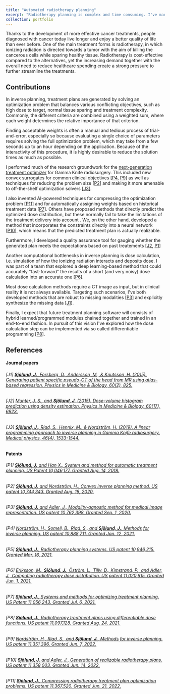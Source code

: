 ```yaml
---
title: "Automated radiotherapy planning"
excerpt: "Radiotherapy planning is complex and time consuming. I've made dozens of inventions, primarily based on machine learning and optimization, that can guide or automate parts of the radiotherapy workflow.<br><br><img src='/images/sectors.jpg'>"
collection: portfolio
---
```


Thanks to the development of more effective cancer treatments, people diagnosed with cancer today live longer and enjoy a better quality of life than ever before. One of the main treatment forms is radiotherapy, in which ionizing radiation is directed towards a tumor with the aim of killing the cancerous cells while sparing healthy tissue. Radiotherapy is cost-effective compared to the alternatives, yet the increasing demand together with the overall need to reduce healthcare spending create a strong pressure to further streamline the treatments. 

## Contributions

In inverse planning, treatment plans are generated by solving an optimization problem that balances various conflicting objectives, such as high dose to target, normal tissue sparing and treatment complexity. Commonly, the different criteria are combined using a weighted sum, where each weight determines the relative importance of that criterion. 

Finding acceptable weights is often a manual and tedious process of trial-and-error, especially so because evaluating a single choice of parameters requires solving the full optimization problem, which may take from a few seconds up to an hour depending on the application. Because of the interactivity of this procedure, it is highly desirable to reduce the solution times as much as possible. 

I performed much of the research groundwork for the [next-generation treatment optimizer](https://www.elekta.com/products/stereotactic-radiosurgery/leksell-gamma-knife-lightning/) for Gamma Knife radiosurgery. This included new convex surrogates for common clinical objectives \[[P4](#patents), [P9](#patents)\] as well as techniques for reducing the problem size \[[P2](#patents)\] and making it more amenable to off-the-shelf optimization solvers [\[J3\]](#journal-papers).

I also invented AI-powered techniques for compressing the optimization problem \[[P11](#patents)\] and for automatically assigning weights based on historical treatment data \[[P7](#patents)\]. Others have proposed methods that directly predict the optimized dose distribution, but these normally fail to take the limitations of the treatment delivery into account . We, on the other hand, developed a method that incorporates the constraints directly into a neural network \[[P10](#patents)\], which means that the predicted treatment plan is actually realizable. 

Furthermore, I developed a quality assurance tool for gauging whether the generated plan meets the expectations based on past treatements \[[J2](#journal-papers), [P1](#patents)\]

Another computational bottlenecks in inverse planning is dose calculation, i.e. simulation of how the ionizing radiation interacts and deposits dose. I was part of a team that explored a deep learning-based method that could accurately "fast-forward" the results of a short (and very noisy) dose calculation into an accurate one \[[P6](#patents)\].

Most dose calculation methods require a CT image as input, but in clinical reality it is not always available. Targeting such scenarios, I've both developed methods that are robust to missing modalities \[[P3](#patents)\] and explicitly synthesize the missing data \[[J1](#journal-papers)\].

Finally, I expect that future treatment planning software will consists of hybrid learned/programmed modules chained together and trained in an end-to-end fashion. In pursuit of this vision I've explored how the dose calculation step can be implemented via so called differentiable programming \[[P8](#patents)\].




## References

#### Journal papers
###### \[J1\]  [<SPAN STYLE="font-weight:normal">**Sjölund, J.**, Forsberg, D., Andersson, M., & Knutsson, H. (2015). Generating patient specific pseudo-CT of the head from MR using atlas-based regression. Physics in Medicine & Biology, 60(2), 825.</SPAN>](https://doi.org/10.1088/0031-9155/60/2/825)

###### \[J2\] [<SPAN STYLE="font-weight:normal">Munter, J. S., and **Sjölund, J.** (2015). Dose-volume histogram prediction using density estimation. Physics in Medicine & Biology, 60(17), 6923.</SPAN>](https://doi.org/10.1088/0031-9155/60/17/6923)

###### \[J3\] [<SPAN STYLE="font-weight:normal">**Sjölund, J.**, Riad, S., Hennix, M., & Nordström, H. (2019). A linear programming approach to inverse planning in Gamma Knife radiosurgery. Medical physics, 46(4), 1533-1544.</SPAN>](https://doi.org/10.1002/mp.13440)


#### Patents
###### \[P1\] [<SPAN STYLE="font-weight:normal">**Sjölund, J.** and Han X., System and method for automatic treatment planning. US Patent 10,046,177. Granted Aug. 14, 2018.</SPAN>](https://patents.google.com/patent/US10046177B2/en)

###### \[P2\] [<SPAN STYLE="font-weight:normal">**Sjölund, J.** and Nordström, H., Convex inverse planning method. US patent 10,744,343. Granted Aug. 18, 2020.</SPAN>](https://patents.google.com/patent/US10744343B2/en)

###### \[P3\] [<SPAN STYLE="font-weight:normal">**Sjölund, J.** and Adler, J., Modality-agnostic method for medical image representation. US patent 10,762,398. Granted Sep. 1, 2020.</SPAN>](https://patents.google.com/patent/US10762398B2/en)

###### \[P4\] [<SPAN STYLE="font-weight:normal">Nordström, H., Somell, B., Riad, S., and **Sjölund, J.**, Methods for inverse planning. US patent 10,888,711. Granted Jan. 12, 2021.</SPAN>](https://patents.google.com/patent/US10888711B2/en)

###### \[P5\] [<SPAN STYLE="font-weight:normal">**Sjölund, J.**, Radiotherapy planning systems. US patent 10,946,215. Granted Mar. 16, 2021.</SPAN>](https://patents.google.com/patent/US10946215B2/en)

###### \[P6\] [<SPAN STYLE="font-weight:normal">Eriksson, M., **Sjölund, J.**, Öström, L., Tilly, D., Kimstrand, P., and Adler, J., Computing radiotherapy dose distribution. US patent 11,020,615. Granted Jun. 1, 2021.</SPAN>](https://patents.google.com/patent/US11020615B2/en)

###### \[P7\] [<SPAN STYLE="font-weight:normal">**Sjölund, J.**, Systems and methods for optimizing treatment planning. US Patent 11,056,243. Granted Jul. 6, 2021.</SPAN>](https://patents.google.com/patent/US11056243B2/en)

###### \[P8\] [<SPAN STYLE="font-weight:normal">**Sjölund, J.**, Radiotherapy treatment plans using differentiable dose functions. US patent 11,097,128. Granted Aug. 24, 2021.</SPAN>](https://patents.google.com/patent/US11097128B2/en)

###### \[P9\] [<SPAN STYLE="font-weight:normal">Nordström, H., Riad, S., and **Sjölund, J.**, Methods for inverse planning. US patent 11,351,396. Granted Jun. 7, 2022.</SPAN>](https://patents.google.com/patent/US11351396B2/en)

###### \[P10\] [<SPAN STYLE="font-weight:normal">**Sjölund, J.** and Adler, J., Generation of realizable radiotherapy plans. US patent 11,358,003. Granted Jun. 14, 2022.</SPAN>](https://patents.google.com/patent/US11358003B2/en)

###### \[P11\] [<SPAN STYLE="font-weight:normal">**Sjölund, J.**, Compressing radiotherapy treatment plan optimization problems. US patent 11,367,520. Granted Jun. 21, 2022.</SPAN>](https://patents.google.com/patent/US11367520B2/en)







